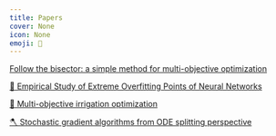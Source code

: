 ```yaml
---
title: Papers
cover: None
icon: None
emoji: 📜
---
```


[Follow the bisector: a simple method for multi-objective optimization](https://merkulov.top/Papers/Follow_the_bisector:_a_simple_method_for_multi-objective_optimization)

[🧠 Empirical Study of Extreme Overfitting Points of Neural Networks](https://merkulov.top/Papers/Empirical_Study_of_Extreme_Overfitting_Points_of_Neural_Networks)

[🥔 Multi-objective irrigation optimization](https://merkulov.top/Papers/Multi-objective_irrigation_optimization)

[🪓 Stochastic gradient algorithms from ODE splitting perspective](https://merkulov.top/Papers/Stochastic_gradient_algorithms_from_ODE_splitting_perspective)
